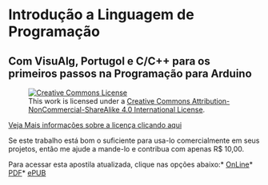 # Introdução a Linguagem de Programação
## Com VisuAlg, Portugol e C/C++ para os primeiros passos na Programação para Arduino


<figure>
<a rel="license" href="http://creativecommons.org/licenses/by-nc-sa/4.0/"><img alt="Creative Commons License" style="border-width:0" src="https://i.creativecommons.org/l/by-nc-sa/4.0/88x31.png" /></a>
<figcaption>
This work is licensed under a <a rel="license" href="http://creativecommons.org/licenses/by-nc-sa/4.0/">Creative Commons Attribution-NonCommercial-ShareAlike 4.0 International License</a>.
</figcaption>
</figure>

[Veja Mais informações sobre a licença clicando aqui](licenca.md)

Se este trabalho está bom o suficiente para usa-lo comercialmente em seus projetos, então me ajude a mande-lo e contribua com apenas R$ 10,00.

Para acessar esta apostila atualizada, clique nas opções abaixo:* [OnLine](http://ilp.ed.carlosdelfino.eti.br)* [PDF](https://www.gitbook.com/download/pdf/book/cursoarduino/introducao-a-linguagem-de-programacao)* [ePUB](https://www.gitbook.com/download/epub/book/cursoarduino/introducao-a-linguagem-de-programacao)
